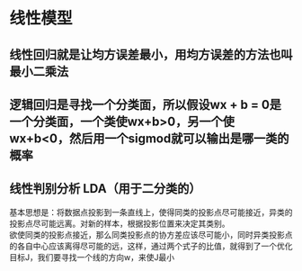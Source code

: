 # 线性模型

## 线性回归就是让均方误差最小，用均方误差的方法也叫最小二乘法  
## 逻辑回归是寻找一个分类面，所以假设wx + b = 0是一个分类面，一个类使wx+b>0，另一个使wx+b<0，然后用一个sigmod就可以输出是哪一类的概率

## 线性判别分析 LDA（用于二分类的）
基本思想是：将数据点投影到一条直线上，使得同类的投影点尽可能接近，异类的投影点尽可能远离。对新的样本，根据投影位置来决定其类别。  
欲使同类的投影点接近，那么同类投影点的协方差应该尽可能小，同时异类投影点的各自中心应该离得尽可能的远，这样，通过两个式子的比值，就得到了一个优化目标J，我们要寻找一个线的方向w，来使J最小
